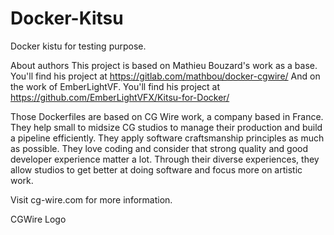 # Docker-Kitsu
Docker kistu for testing purpose.

About authors
This project is based on Mathieu Bouzard's work as a base. You'll find his project at https://gitlab.com/mathbou/docker-cgwire/
And on the work of EmberLightVF. You'll find his project at https://github.com/EmberLightVFX/Kitsu-for-Docker/


Those Dockerfiles are based on CG Wire work, a company based in France. They help small to midsize CG studios to manage their production and build a pipeline efficiently.
They apply software craftsmanship principles as much as possible. They love coding and consider that strong quality and good developer experience matter a lot. Through their diverse experiences, they allow studios to get better at doing software and focus more on artistic work.

Visit cg-wire.com for more information.

CGWire Logo
